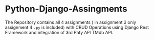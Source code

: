 # Python-Django-Assingments
The Repository contains all 4 assignments ( in assignment 3 only assignment 4  `.py` is included) with CRUD Operations using Django Rest Framework and integration of 3rd Paty API TMdb API.

